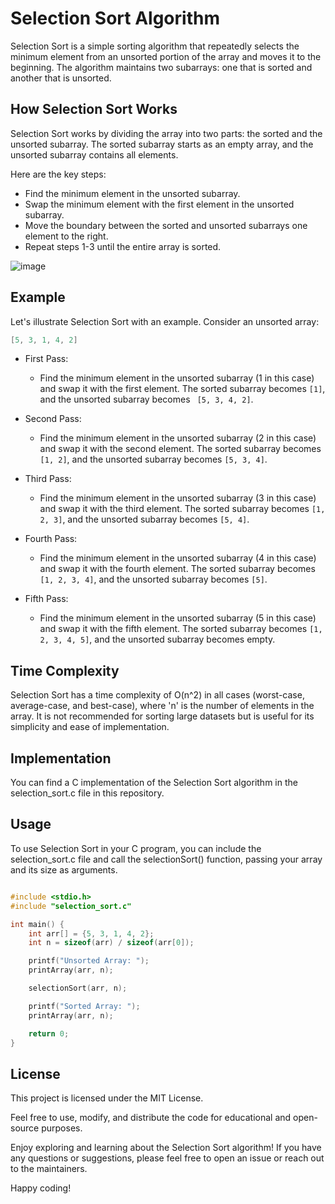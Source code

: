 # Selection Sort Algorithm

Selection Sort is a simple sorting algorithm that repeatedly selects the minimum element from an unsorted portion of the array and moves it to the beginning. The algorithm maintains two subarrays: one that is sorted and another that is unsorted.

## How Selection Sort Works

Selection Sort works by dividing the array into two parts: the sorted and the unsorted subarray. The sorted subarray starts as an empty array, and the unsorted subarray contains all elements.

Here are the key steps:

- Find the minimum element in the unsorted subarray.
- Swap the minimum element with the first element in the unsorted subarray.
- Move the boundary between the sorted and unsorted subarrays one element to the right.
- Repeat steps 1-3 until the entire array is sorted.

![image](https://github.com/aliabooof/Data_sturctures_and_Algorithms_in_c/assets/62174374/710daad2-48dc-4307-8329-67989d79dbfc)

## Example

Let's illustrate Selection Sort with an example. Consider an unsorted array:

```c
[5, 3, 1, 4, 2]
```
- First Pass:

	- Find the minimum element in the unsorted subarray (1 in this case) and swap it with the first element.
	The sorted subarray becomes ```[1]```, and the unsorted subarray becomes ``` [5, 3, 4, 2]```.
- Second Pass:

	- Find the minimum element in the unsorted subarray (2 in this case) and swap it with the second element.
	  The sorted subarray becomes ```[1, 2]```, and the unsorted subarray becomes ```[5, 3, 4]```.
- Third Pass:

	- Find the minimum element in the unsorted subarray (3 in this case) and swap it with the third element.
	  The sorted subarray becomes ```[1, 2, 3]```, and the unsorted subarray becomes ```[5, 4]```.
- Fourth Pass:

	- Find the minimum element in the unsorted subarray (4 in this case) and swap it with the fourth element.
	  The sorted subarray becomes ```[1, 2, 3, 4]```, and the unsorted subarray becomes ```[5]```.
- Fifth Pass:

	- Find the minimum element in the unsorted subarray (5 in this case) and swap it with the fifth element.
	  The sorted subarray becomes ```[1, 2, 3, 4, 5]```, and the unsorted subarray becomes empty.
	   

## Time Complexity
Selection Sort has a time complexity of O(n^2) in all cases (worst-case, average-case, and best-case), where 'n' is the number of elements in the array. It is not recommended for sorting large datasets but is useful for its simplicity and ease of implementation.

## Implementation
You can find a C implementation of the Selection Sort algorithm in the selection_sort.c file in this repository.

## Usage
To use Selection Sort in your C program, you can include the selection_sort.c file and call the selectionSort() function, passing your array and its size as arguments.

```c

#include <stdio.h>
#include "selection_sort.c"

int main() {
    int arr[] = {5, 3, 1, 4, 2};
    int n = sizeof(arr) / sizeof(arr[0]);

    printf("Unsorted Array: ");
    printArray(arr, n);

    selectionSort(arr, n);

    printf("Sorted Array: ");
    printArray(arr, n);

    return 0;
}
```

## License
This project is licensed under the MIT License.

Feel free to use, modify, and distribute the code for educational and open-source purposes.

Enjoy exploring and learning about the Selection Sort algorithm! If you have any questions or suggestions, please feel free to open an issue or reach out to the maintainers.

Happy coding!
